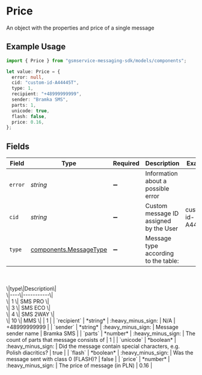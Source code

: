 # Price

An object with the properties and price of a single message

## Example Usage

```typescript
import { Price } from "gsmservice-messaging-sdk/models/components";

let value: Price = {
  error: null,
  cid: "custom-id-A44445T",
  type: 1,
  recipient: "+48999999999",
  sender: "Bramka SMS",
  parts: 1,
  unicode: true,
  flash: false,
  price: 0.16,
};
```

## Fields

| Field                                                                                                                                                              | Type                                                                                                                                                               | Required                                                                                                                                                           | Description                                                                                                                                                        | Example                                                                                                                                                            |
| ------------------------------------------------------------------------------------------------------------------------------------------------------------------ | ------------------------------------------------------------------------------------------------------------------------------------------------------------------ | ------------------------------------------------------------------------------------------------------------------------------------------------------------------ | ------------------------------------------------------------------------------------------------------------------------------------------------------------------ | ------------------------------------------------------------------------------------------------------------------------------------------------------------------ |
| `error`                                                                                                                                                            | *string*                                                                                                                                                           | :heavy_minus_sign:                                                                                                                                                 | Information about a possible error                                                                                                                                 | <nil>                                                                                                                                                              |
| `cid`                                                                                                                                                              | *string*                                                                                                                                                           | :heavy_minus_sign:                                                                                                                                                 | Custom message ID assigned by the User                                                                                                                             | custom-id-A44445T                                                                                                                                                  |
| `type`                                                                                                                                                             | [components.MessageType](../../models/components/messagetype.md)                                                                                                   | :heavy_minus_sign:                                                                                                                                                 | Message type according to the table:<br/>    <br/>\|type\|Description\|<br/>\|----\|-----------\|<br/>\|  1 \| SMS PRO   \|<br/>\|  3 \| SMS ECO   \|<br/>\|  4 \| SMS 2WAY  \|<br/>\| 10 \| MMS       \| | 1                                                                                                                                                                  |
| `recipient`                                                                                                                                                        | *string*                                                                                                                                                           | :heavy_minus_sign:                                                                                                                                                 | N/A                                                                                                                                                                | +48999999999                                                                                                                                                       |
| `sender`                                                                                                                                                           | *string*                                                                                                                                                           | :heavy_minus_sign:                                                                                                                                                 | Message sender name                                                                                                                                                | Bramka SMS                                                                                                                                                         |
| `parts`                                                                                                                                                            | *number*                                                                                                                                                           | :heavy_minus_sign:                                                                                                                                                 | The count of parts that message consists of                                                                                                                        | 1                                                                                                                                                                  |
| `unicode`                                                                                                                                                          | *boolean*                                                                                                                                                          | :heavy_minus_sign:                                                                                                                                                 | Did the message contain special characters, e.g. Polish diacritics?                                                                                                | true                                                                                                                                                               |
| `flash`                                                                                                                                                            | *boolean*                                                                                                                                                          | :heavy_minus_sign:                                                                                                                                                 | Was the message sent with class 0 (FLASH)?                                                                                                                         | false                                                                                                                                                              |
| `price`                                                                                                                                                            | *number*                                                                                                                                                           | :heavy_minus_sign:                                                                                                                                                 | The price of message (in PLN)                                                                                                                                      | 0.16                                                                                                                                                               |
